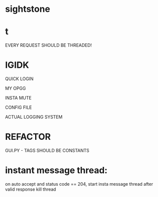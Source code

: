 # sightstone

# t
EVERY REQUEST SHOULD BE THREADED!

# IGIDK
QUICK LOGIN

MY OPGG

INSTA MUTE

CONFIG FILE

ACTUAL LOGGING SYSTEM

# REFACTOR
GUI.PY - TAGS SHOULD BE CONSTANTS


# instant message thread:
on auto accept and status code == 204, start insta message thread
after valid response kill thread
